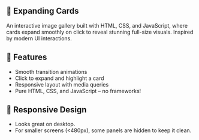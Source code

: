 ## 📸 Expanding Cards
An interactive image gallery built with HTML, CSS, and JavaScript, where cards expand smoothly on click to reveal stunning full-size visuals. Inspired by modern UI interactions.

## 🚀 Features
- Smooth transition animations
- Click to expand and highlight a card
- Responsive layout with media queries
- Pure HTML, CSS, and JavaScript – no frameworks!

## 📱 Responsive Design
- Looks great on desktop.
- For smaller screens (<480px), some panels are hidden to keep it clean.
